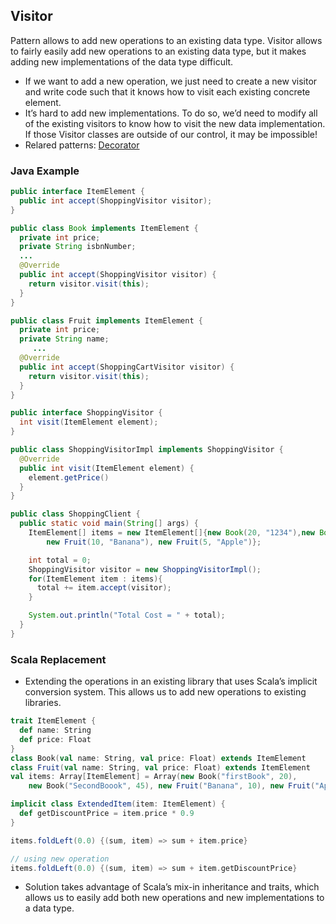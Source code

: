 ## Visitor

Pattern allows to add new operations to an existing data type. Visitor allows to fairly easily add new operations to an existing data type, but it makes adding new implementations of the data type difficult.
 - If we want to add a new operation, we just need to create a new visitor and write code such that it knows how to visit each existing concrete element.
 - It’s hard to add new implementations. To do so, we’d need to modify all of the existing visitors to know how to visit the new data implementation. If those Visitor classes are outside of our control, it may be impossible!
 - Relared patterns: [Decorator](https://github.com/OndrejKucera/knowledge_design_patterns/blob/master/Decorator.md)
 
### Java Example
 ```java
 public interface ItemElement {
   public int accept(ShoppingVisitor visitor);
 }
 
 public class Book implements ItemElement {
   private int price;
   private String isbnNumber;
   ...
   @Override
   public int accept(ShoppingVisitor visitor) {
     return visitor.visit(this);
   }
 }
 
 public class Fruit implements ItemElement {
   private int price;
   private String name;
	  ...
   @Override
   public int accept(ShoppingCartVisitor visitor) {
     return visitor.visit(this);
   }
 }
 
 public interface ShoppingVisitor {
   int visit(ItemElement element);
 }
 
 public class ShoppingVisitorImpl implements ShoppingVisitor {
   @Override
   public int visit(ItemElement element) {
     element.getPrice()
   }
 }
 
 public class ShoppingClient {
   public static void main(String[] args) {
     ItemElement[] items = new ItemElement[]{new Book(20, "1234"),new Book(100, "5678"),
         new Fruit(10, "Banana"), new Fruit(5, "Apple")};

     int total = 0;
     ShoppingVisitor visitor = new ShoppingVisitorImpl();
     for(ItemElement item : items){
       total += item.accept(visitor);
     }

     System.out.println("Total Cost = " + total);
   }
 }
 ```

### Scala Replacement
- Extending the operations in an existing library that uses Scala’s implicit conversion system. This allows us to add new operations to existing libraries.
 ```scala
 trait ItemElement {
   def name: String
   def price: Float
 }
 class Book(val name: String, val price: Float) extends ItemElement
 class Fruit(val name: String, val price: Float) extends ItemElement
 val items: Array[ItemElement] = Array(new Book("firstBook", 20),
     new Book("SecondBoook", 45), new Fruit("Banana", 10), new Fruit("Apple", 5))
 
 implicit class ExtendedItem(item: ItemElement) {
   def getDiscountPrice = item.price * 0.9
 }
 
 items.foldLeft(0.0) {(sum, item) => sum + item.price}
 
 // using new operation
 items.foldLeft(0.0) {(sum, item) => sum + item.getDiscountPrice}
 ```
 - Solution takes advantage of Scala’s mix-in inheritance and traits, which allows us to easily add both new operations and new implementations to a data type.
